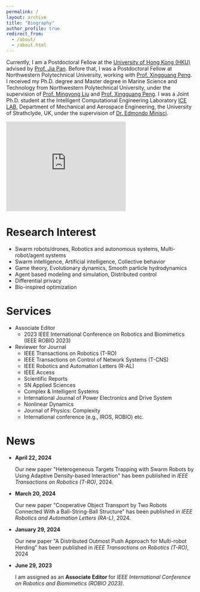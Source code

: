 ```yaml
---
permalink: /
layout: archive
title: "Biography"
author_profile: true
redirect_from: 
  - /about/
  - /about.html
---
```

Currently, I am a Postdoctoral Fellow at the [University of Hong Kong (HKU)](https://www.hku.hk) advised by [Prof. Jia Pan](https://www.cs.hku.hk/people/academic-staff/jpan). Before that, I was a Postdoctoral Fellow at Northwestern Polytechnical University, working with [Prof. Xingguang Peng](https://teacher.nwpu.edu.cn/xgpeng). I received my Ph.D. degree and Master degree in Marine Science and Technology from Northwestern Polytechnical University, under the supervision of [Prof. Mingyong Liu](https://teacher.nwpu.edu.cn/liumingyong) and [Prof. Xingguang Peng](https://teacher.nwpu.edu.cn/xgpeng). I was a Joint Ph.D. student at the Intelligent Computational Engineering Laboratory [ICE LAB](https://icelab.uk), Department of Mechanical and Aerospace Engineering, the University of Strathclyde, UK, under the supervision of [Dr. Edmondo Minisci](https://www.strath.ac.uk/staff/minisciedmondodr/#contact). 

<iframe
    width="320"
    height="240"
    src="https://www.youtube.com/embed/Yc_P94UJCCU"
    frameborder="0"
    allow="autoplay; encrypted-media"
    allowfullscreen
>
</iframe>

Research Interest
======
* Swarm robots/drones, Robotics and autonomous systems, Multi-robot/agent systems
* Swarm intelligence, Artificial intelligence, Collective behavior
* Game theory, Evolutionary dynamics, Smooth particle hydrodynamics
* Agent based modeling and simulation, Distributed control
* Differential privacy
* Bio-inspired optimization

Services
======
* Associate Editor 
  * 2023 IEEE International Conference on Robotics and Biomimetics (IEEE ROBIO 2023)
* Reviewer for Journal
  * IEEE Transactions on Robotics (T-RO)
  * IEEE Transactions on Control of Network Systems (T-CNS) 
  * IEEE Robotics and Automation Letters (R-AL) 
  * IEEE Access
  * Scientific Reports 
  * SN Applied Sciences
  * Complex & Intelligent Systems
  * International Journal of Power Electronics and Drive System 
  * Nonlinear Dynamics 
  * Journal of Physics: Complexity 
  * International conference (e.g., IROS, ROBIO) etc.


News
======
* <b>April 22, 2024</b> 

  Our new paper "Heterogeneous Targets Trapping with Swarm Robots by Using Adaptive Density-based Interaction" has been published in <i>IEEE Transactions on Robotics (T-RO)</i>, 2024.
* <b>March 20, 2024</b> 

  Our new paper "Cooperative Object Transport by Two Robots Connected With a Ball-String-Ball Structure" has been published in <i>IEEE Robotics and Automation Letters (RA-L)</i>, 2024.
* <b>January 29, 2024</b> 

  Our new paper "A Distributed Outmost Push Approach for Multi-robot Herding" has been published in <i>IEEE Transactions on Robotics (T-RO)</i>, 2024
* **June 29, 2023** 

    I am assigned as an **Associate Editor** for <i>IEEE International Conference on Robotics and Biomimetics (ROBIO 2023)<i>.


